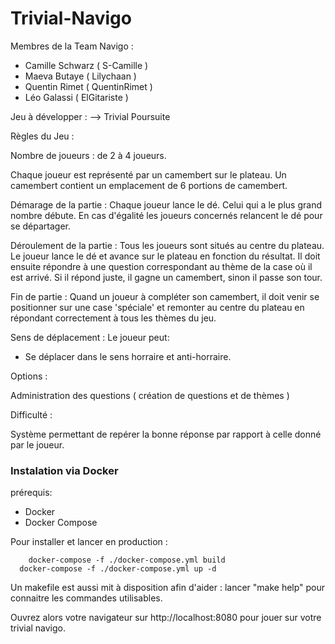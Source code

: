 # Trivial-Navigo

Membres de la Team Navigo :
- Camille Schwarz ( S-Camille )
- Maeva Butaye    ( Lilychaan )
- Quentin Rimet   ( QuentinRimet )
- Léo Galassi     ( ElGitariste )

Jeu à développer : 
--> Trivial Poursuite

Règles du Jeu :

  Nombre de joueurs : de 2 à 4 joueurs.
  
  Chaque joueur est représenté par un camembert sur le plateau.
  Un camembert contient un emplacement de 6 portions de camembert.
  
  Démarage de la partie : 
  Chaque joueur lance le dé. Celui qui a le plus grand nombre débute. En cas d'égalité les joueurs concernés relancent le dé pour se
  départager.
  
  Déroulement de la partie :
  Tous les joueurs sont situés au centre du plateau.
  Le joueur lance le dé et avance sur le plateau en fonction du résultat. Il doit ensuite répondre à une question correspondant
  au thème de la case où il est arrivé. Si il répond juste, il gagne un camembert, sinon il passe son tour.
    
  Fin de partie :
  Quand un joueur à compléter son camembert, il doit venir se positionner sur une case 'spéciale' et remonter au centre du plateau en       répondant correctement à tous les thèmes du jeu.
  
  Sens de déplacement :
  Le joueur peut:
  - Se déplacer dans le sens horraire et anti-horraire.
    
  Options :
  
  Administration des questions ( création de questions et de thèmes )
  
  
  Difficulté : 
  
 Système permettant de repérer la bonne réponse par rapport à celle donné par le joueur.

### Instalation via Docker

prérequis: 

* Docker
* Docker Compose

Pour installer et lancer en production :
```
	docker-compose -f ./docker-compose.yml build
  docker-compose -f ./docker-compose.yml up -d
```
Un makefile est aussi mit à disposition afin d'aider : lancer "make help" pour connaitre les commandes utilisables.

Ouvrez alors votre navigateur sur http://localhost:8080 pour jouer sur votre trivial navigo.